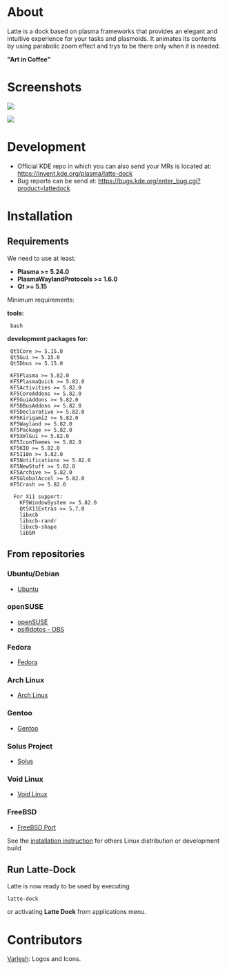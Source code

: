 About
=====
Latte is a dock based on plasma frameworks that provides an elegant and intuitive experience for your tasks and plasmoids. It animates its contents by using parabolic zoom effect and trys to be there only when it is needed.

**"Art in Coffee"**

Screenshots
===========

![](https://cdn.kde.org/screenshots/latte-dock/latte-dock_regular.png)

![](https://cdn.kde.org/screenshots/latte-dock/latte-dock_settings.png)

Development
============

- Official KDE repo in which you can also send your MRs is located at: https://invent.kde.org/plasma/latte-dock
- Bug reports can be send at: https://bugs.kde.org/enter_bug.cgi?product=lattedock


Installation
============

## Requirements

We need to use at least:

- **Plasma >= 5.24.0**
- **PlasmaWaylandProtocols >= 1.6.0**
- **Qt >= 5.15**

Minimum requirements:
 
**tools:**
```
 bash
```

**development packages for:**
```
 Qt5Core >= 5.15.0
 Qt5Gui >= 5.15.0
 Qt5Dbus >= 5.15.0

 KF5Plasma >= 5.82.0
 KF5PlasmaQuick >= 5.82.0
 KF5Activities >= 5.82.0
 KF5CoreAddons >= 5.82.0
 KF5GuiAddons >= 5.82.0
 KF5DBusAddons >= 5.82.0
 KF5Declarative >= 5.82.0
 KF5Kirigami2 >= 5.82.0
 KF5Wayland >= 5.82.0
 KF5Package >= 5.82.0
 KF5XmlGui >= 5.82.0
 KF5IconThemes >= 5.82.0
 KF5KIO >= 5.82.0
 KF5I18n >= 5.82.0
 KF5Notifications >= 5.82.0
 KF5NewStuff >= 5.82.0
 KF5Archive >= 5.82.0
 KF5GlobalAccel >= 5.82.0
 KF5Crash >= 5.82.0

  For X11 support:
    KF5WindowSystem >= 5.82.0
    Qt5X11Extras >= 5.7.0
    libxcb
    libxcb-randr
    libxcb-shape
    libSM
```

## From repositories

### Ubuntu/Debian

- [Ubuntu](https://packages.ubuntu.com/bionic/latte-dock)

### openSUSE

- [openSUSE](https://software.opensuse.org/package/latte-dock?search_term=latte+dock)
- [psifidotos - OBS](https://software.opensuse.org//download.html?project=home%3Apsifidotos&package=latte-dock)

### Fedora

- [Fedora](https://koji.fedoraproject.org/koji/packageinfo?packageID=24229)

### Arch Linux

- [Arch Linux](https://www.archlinux.org/packages/?sort=&q=latte-dock)

### Gentoo

- [Gentoo](https://packages.gentoo.org/packages/kde-misc/latte-dock)

### Solus Project

- [Solus](https://packages.solus-project.com/shannon/l/latte-dock/)

### Void Linux

- [Void Linux](https://github.com/void-linux/void-packages/tree/master/srcpkgs/latte-dock)

### FreeBSD
- [FreeBSD Port](https://www.freshports.org/deskutils/latte-dock/)

See the [installation instruction](./INSTALLATION.md) for others Linux distribution or development build

## Run Latte-Dock

Latte is now ready to be used by executing 
```
latte-dock
```

or activating **Latte Dock** from applications menu.


Contributors
============
[Varlesh](https://github.com/varlesh): Logos and Icons.
